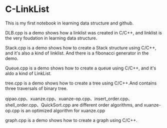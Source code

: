 # C-LinkList
This is my first notebook in learning data structure and github.

DLB.cpp is a demo shows how a linklist was created in C/C++, and linklist is the very foudation in learning data structure.

Stack.cpp is a demo shows how to create a Stack structure using C/C++, and it's also  a kind of linklist. And there is a fibonacci generator in the demo.

Queue.cpp is a demo shows how to create a queue using C/C++, and it's aldo a kind of LinkList.

tree.cpp is a demo shows how to create a tree using C/C++.And contains three traversals of binary tree.

qipao.cpp、xuanze.cpp、xuanze-op.cpp、insert_order.cpp、shell_order.cpp、QuickSort.cpp are different order algorithms, and xuanze-op.cpp is an optimized algorithm for xuanze.cpp

graph.cpp is a demo shows how to create a graph using C/C++.
